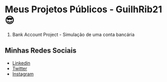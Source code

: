 # Meus Projetos Públicos - GuilhRib21 :sunglasses:

1. Bank Account Project - Simulação de uma conta bancária


## Minhas Redes Sociais
- [Linkedin](www.linkedin.com/in/guilherme-ribeiro-de-souza-05831415b)
- [Twitter](https://twitter.com/GuilhRib)
- [Instagram](https://www.instagram.com/guilhrib/)
